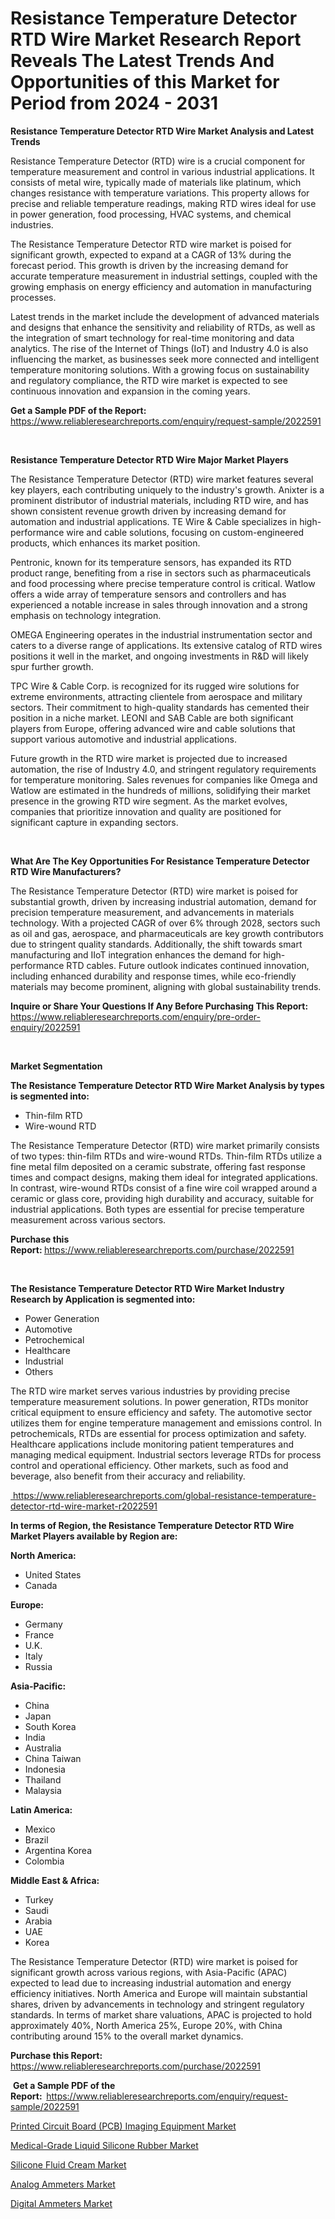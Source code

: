 <p><h1>Resistance Temperature Detector RTD Wire Market Research Report Reveals The Latest Trends And Opportunities of this Market for Period from 2024 - 2031</h1></p><p><strong>Resistance Temperature Detector RTD Wire Market Analysis and Latest Trends</strong></p>
<p><p>Resistance Temperature Detector (RTD) wire is a crucial component for temperature measurement and control in various industrial applications. It consists of metal wire, typically made of materials like platinum, which changes resistance with temperature variations. This property allows for precise and reliable temperature readings, making RTD wires ideal for use in power generation, food processing, HVAC systems, and chemical industries.</p><p>The Resistance Temperature Detector RTD wire market is poised for significant growth, expected to expand at a CAGR of 13% during the forecast period. This growth is driven by the increasing demand for accurate temperature measurement in industrial settings, coupled with the growing emphasis on energy efficiency and automation in manufacturing processes. </p><p>Latest trends in the market include the development of advanced materials and designs that enhance the sensitivity and reliability of RTDs, as well as the integration of smart technology for real-time monitoring and data analytics. The rise of the Internet of Things (IoT) and Industry 4.0 is also influencing the market, as businesses seek more connected and intelligent temperature monitoring solutions. With a growing focus on sustainability and regulatory compliance, the RTD wire market is expected to see continuous innovation and expansion in the coming years.</p></p>
<p><strong>Get a Sample PDF of the Report:&nbsp;</strong> <a href="https://www.reliableresearchreports.com/enquiry/request-sample/2022591?utm_campaign=5&utm_medium=2&utm_source=Github&utm_content=ia&utm_term=28102024&utm_id=resistance-temperature-detector-rtd-wire">https://www.reliableresearchreports.com/enquiry/request-sample/2022591</a></p>
<p>&nbsp;</p>
<p><strong>Resistance Temperature Detector RTD Wire Major Market Players</strong></p>
<p><p>The Resistance Temperature Detector (RTD) wire market features several key players, each contributing uniquely to the industry's growth. Anixter is a prominent distributor of industrial materials, including RTD wire, and has shown consistent revenue growth driven by increasing demand for automation and industrial applications. TE Wire & Cable specializes in high-performance wire and cable solutions, focusing on custom-engineered products, which enhances its market position.</p><p>Pentronic, known for its temperature sensors, has expanded its RTD product range, benefiting from a rise in sectors such as pharmaceuticals and food processing where precise temperature control is critical. Watlow offers a wide array of temperature sensors and controllers and has experienced a notable increase in sales through innovation and a strong emphasis on technology integration.</p><p>OMEGA Engineering operates in the industrial instrumentation sector and caters to a diverse range of applications. Its extensive catalog of RTD wires positions it well in the market, and ongoing investments in R&D will likely spur further growth.</p><p>TPC Wire & Cable Corp. is recognized for its rugged wire solutions for extreme environments, attracting clientele from aerospace and military sectors. Their commitment to high-quality standards has cemented their position in a niche market. LEONI and SAB Cable are both significant players from Europe, offering advanced wire and cable solutions that support various automotive and industrial applications.</p><p>Future growth in the RTD wire market is projected due to increased automation, the rise of Industry 4.0, and stringent regulatory requirements for temperature monitoring. Sales revenues for companies like Omega and Watlow are estimated in the hundreds of millions, solidifying their market presence in the growing RTD wire segment. As the market evolves, companies that prioritize innovation and quality are positioned for significant capture in expanding sectors.</p></p>
<p>&nbsp;</p>
<p><strong>What Are The Key Opportunities For Resistance Temperature Detector RTD Wire Manufacturers?</strong></p>
<p><p>The Resistance Temperature Detector (RTD) wire market is poised for substantial growth, driven by increasing industrial automation, demand for precision temperature measurement, and advancements in materials technology. With a projected CAGR of over 6% through 2028, sectors such as oil and gas, aerospace, and pharmaceuticals are key growth contributors due to stringent quality standards. Additionally, the shift towards smart manufacturing and IIoT integration enhances the demand for high-performance RTD cables. Future outlook indicates continued innovation, including enhanced durability and response times, while eco-friendly materials may become prominent, aligning with global sustainability trends.</p></p>
<p><strong>Inquire or Share Your Questions If Any Before Purchasing This Report:</strong> <a href="https://www.reliableresearchreports.com/enquiry/pre-order-enquiry/2022591?utm_campaign=5&utm_medium=2&utm_source=Github&utm_content=ia&utm_term=28102024&utm_id=resistance-temperature-detector-rtd-wire">https://www.reliableresearchreports.com/enquiry/pre-order-enquiry/2022591</a></p>
<p>&nbsp;</p>
<p><strong>Market Segmentation</strong></p>
<p><strong>The Resistance Temperature Detector RTD Wire Market Analysis by types is segmented into:</strong></p>
<p><ul><li>Thin-film RTD</li><li>Wire-wound RTD</li></ul></p>
<p><p>The Resistance Temperature Detector (RTD) wire market primarily consists of two types: thin-film RTDs and wire-wound RTDs. Thin-film RTDs utilize a fine metal film deposited on a ceramic substrate, offering fast response times and compact designs, making them ideal for integrated applications. In contrast, wire-wound RTDs consist of a fine wire coil wrapped around a ceramic or glass core, providing high durability and accuracy, suitable for industrial applications. Both types are essential for precise temperature measurement across various sectors.</p></p>
<p><strong>Purchase this Report:&nbsp;</strong><a href="https://www.reliableresearchreports.com/purchase/2022591?utm_campaign=5&utm_medium=2&utm_source=Github&utm_content=ia&utm_term=28102024&utm_id=resistance-temperature-detector-rtd-wire">https://www.reliableresearchreports.com/purchase/2022591</a></p>
<p>&nbsp;</p>
<p><strong>The Resistance Temperature Detector RTD Wire Market Industry Research by Application is segmented into:</strong></p>
<p><ul><li>Power Generation</li><li>Automotive</li><li>Petrochemical</li><li>Healthcare</li><li>Industrial</li><li>Others</li></ul></p>
<p><p>The RTD wire market serves various industries by providing precise temperature measurement solutions. In power generation, RTDs monitor critical equipment to ensure efficiency and safety. The automotive sector utilizes them for engine temperature management and emissions control. In petrochemicals, RTDs are essential for process optimization and safety. Healthcare applications include monitoring patient temperatures and managing medical equipment. Industrial sectors leverage RTDs for process control and operational efficiency. Other markets, such as food and beverage, also benefit from their accuracy and reliability.</p></p>
<p><a href="https://www.reliableresearchreports.com/global-resistance-temperature-detector-rtd-wire-market-r2022591?utm_campaign=5&utm_medium=2&utm_source=Github&utm_content=ia&utm_term=28102024&utm_id=resistance-temperature-detector-rtd-wire">&nbsp;https://www.reliableresearchreports.com/global-resistance-temperature-detector-rtd-wire-market-r2022591</a></p>
<p><strong>In terms of Region, the Resistance Temperature Detector RTD Wire Market Players available by Region are:</strong></p>
<p>
    <p> <strong> North America: </strong>
        <ul>
            <li>United States</li>
            <li>Canada</li>
        </ul>
        </p> 
    <p> <strong> Europe: </strong>
        <ul>
            <li>Germany</li>
            <li>France</li>
            <li>U.K.</li>
            <li>Italy</li>
            <li>Russia</li>
        </ul>
        </p> 
    <p> <strong> Asia-Pacific: </strong>
        <ul>
            <li>China</li>
            <li>Japan</li>
            <li>South Korea</li>
            <li>India</li>
            <li>Australia</li>
            <li>China Taiwan</li>
            <li>Indonesia</li>
            <li>Thailand</li>
            <li>Malaysia</li>
        </ul>
        </p> 
    <p> <strong> Latin America: </strong>
        <ul>
            <li>Mexico</li>
            <li>Brazil</li>
            <li>Argentina Korea</li>
            <li>Colombia</li>
        </ul>
        </p> 
    <p> <strong> Middle East & Africa: </strong>
        <ul>
            <li>Turkey</li>
            <li>Saudi</li>
            <li>Arabia</li>
            <li>UAE</li>
            <li>Korea</li>
        </ul>
    </p>
    </p>
<p><p>The Resistance Temperature Detector (RTD) wire market is poised for significant growth across various regions, with Asia-Pacific (APAC) expected to lead due to increasing industrial automation and energy efficiency initiatives. North America and Europe will maintain substantial shares, driven by advancements in technology and stringent regulatory standards. In terms of market share valuations, APAC is projected to hold approximately 40%, North America 25%, Europe 20%, with China contributing around 15% to the overall market dynamics.</p></p>
<p><strong>Purchase this Report: </strong><a href="https://www.reliableresearchreports.com/purchase/2022591?utm_campaign=5&utm_medium=2&utm_source=Github&utm_content=ia&utm_term=28102024&utm_id=resistance-temperature-detector-rtd-wire">https://www.reliableresearchreports.com/purchase/2022591</a></p>
<p>&nbsp;<strong>Get a Sample PDF of the Report:&nbsp;&nbsp;</strong><a href="https://www.reliableresearchreports.com/enquiry/request-sample/2022591?utm_campaign=5&utm_medium=2&utm_source=Github&utm_content=ia&utm_term=28102024&utm_id=resistance-temperature-detector-rtd-wire">https://www.reliableresearchreports.com/enquiry/request-sample/2022591</a></p>
<p><strong></strong></p>
<p><p><a href="https://issuu.com/reportprime-2/docs/printed-circuit-board-pcb-imaging-e_ebd0c8a3de27c2?utm_campaign=5&utm_medium=2&utm_source=Github&utm_content=ia&utm_term=28102024&utm_id=resistance-temperature-detector-rtd-wire">Printed Circuit Board (PCB) Imaging Equipment Market</a></p><p><a href="https://www.linkedin.com/pulse/global-perspectives-medical-grade-liquid-silicone-rubber-lbuoe?utm_campaign=5&utm_medium=2&utm_source=Github&utm_content=ia&utm_term=28102024&utm_id=resistance-temperature-detector-rtd-wire">Medical-Grade Liquid Silicone Rubber Market</a></p><p><a href="https://www.linkedin.com/pulse/global-silicone-fluid-cream-market-projected-grow-cagr-41-forcasted-rlsgc?utm_campaign=5&utm_medium=2&utm_source=Github&utm_content=ia&utm_term=28102024&utm_id=resistance-temperature-detector-rtd-wire">Silicone Fluid Cream Market</a></p><p><a href="https://github.com/SidorelaGurakuqi596/Market-Research-Report-List-1/blob/main/analog-ammeters-market.md?utm_campaign=5&utm_medium=2&utm_source=Github&utm_content=ia&utm_term=28102024&utm_id=resistance-temperature-detector-rtd-wire">Analog Ammeters Market</a></p><p><a href="https://github.com/RogerBennett414/Market-Research-Report-List-1/blob/main/digital-ammeters-market.md?utm_campaign=5&utm_medium=2&utm_source=Github&utm_content=ia&utm_term=28102024&utm_id=resistance-temperature-detector-rtd-wire">Digital Ammeters Market</a></p></p>